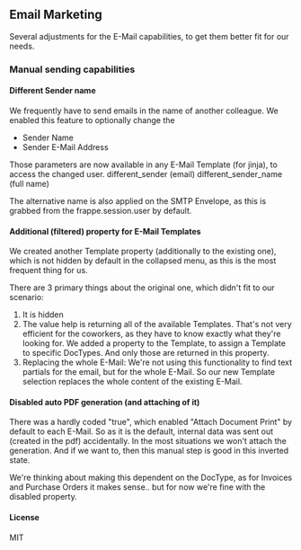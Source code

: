 ## Email Marketing

Several adjustments for the E-Mail capabilities, to get them better fit for our needs.

### Manual sending capabilities

#### Different Sender name

We frequently have to send emails in the name of another colleague.
We enabled this feature to optionally change the
- Sender Name
- Sender E-Mail Address

Those parameters are now available in any E-Mail Template (for jinja), to access the changed user.
different_sender (email)
different_sender_name (full name)

The alternative name is also applied on the SMTP Envelope, as this is grabbed from the frappe.session.user by default.

#### Additional (filtered) property for E-Mail Templates

We created another Template property (additionally to the existing one), which is not hidden by default in the collapsed menu, as this is the most frequent
thing for us.

There are 3 primary things about the original one, which didn't fit to our scenario:
1. It is hidden
2. The value help is returning all of the available Templates. That's not very efficient for the coworkers, as they have to know exactly what they're looking for.
   We added a property to the Template, to assign a Template to specific DocTypes. And only those are returned in this property.
3. Replacing the whole E-Mail: We're not using this functionality to find text partials for the email, but for the whole E-Mail.
   So our new Template selection replaces the whole content of the existing E-Mail.

#### Disabled auto PDF generation (and attaching of it)

There was a hardly coded "true", which enabled "Attach Document Print" by default to each E-Mail.
So as it is the default, internal data was sent out (created in the pdf) accidentally.
In the most situations we won't attach the generation. And if we want to, then this manual step
is good in this inverted state.

We're thinking about making this dependent on the DocType, as for Invoices and Purchase Orders it
makes sense.. but for now we're fine with the disabled property.

#### License

MIT